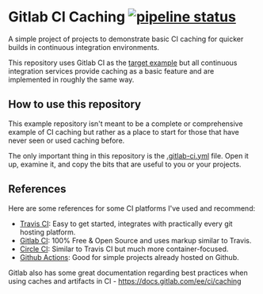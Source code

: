 # Gitlab CI Caching  [![pipeline status](https://gitlab.com/egee-irl/ci-caching/badges/main/pipeline.svg)](https://gitlab.com/egee-irl/ci-caching/-/commits/main)
 
A simple project of projects to demonstrate basic CI caching for quicker builds in continuous integration environments.

This repository uses Gitlab CI as the [target example](https://github.com/egee-irl/ci-caching/blob/main/.gitlab-ci.yml) but all continuous integration services provide caching as a basic feature and are implemented in roughly the same way.

## How to use this repository

This example repository isn't meant to be a complete or comprehensive example of CI caching but rather as a place to start for those that have never seen or used caching before.

The only important thing in this repository is the [.gitlab-ci.yml](https://github.com/egee-irl/ci-caching/blob/main/.gitlab-ci.yml) file. Open it up, examine it, and copy the bits that are useful to you or your projects.

## References

Here are some references for some CI platforms I've used and recommend:

- [Travis CI](https://docs.travis-ci.com/user/caching/): Easy to get started, integrates with practically every git hosting platform.
- [Gitlab CI](https://docs.gitlab.com/ee/ci/caching/): 100% Free & Open Source and uses markup similar to Travis.
- [Circle CI](https://circleci.com/docs/2.0/caching/): Similar to Travis CI but much more container-focused.
- [Github Actions](https://github.com/actions/cache): Good for simple projects already hosted on Github.

Gitlab also has some great documentation regarding best practices when using caches and artifacts in CI - https://docs.gitlab.com/ee/ci/caching
